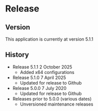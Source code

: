 # Release

## Version  
This application is currently at version 5.1.1

## History  

* Release 5.1.1 2 October 2025
	* Added x64 configurations
 * Release 5.1.0 7 April 2025
	* Updated for release to Github
*  Release 5.0.0 7 July 2020
	* Updated for release to Github
* Releases prior to 5.0.0 (various dates)
	* Unversioned maintenance releases
